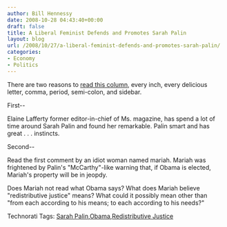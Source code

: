 ```yaml
---
author: Bill Hennessy
date: 2008-10-28 04:43:40+00:00
draft: false
title: A Liberal Feminist Defends and Promotes Sarah Palin
layout: blog
url: /2008/10/27/a-liberal-feminist-defends-and-promotes-sarah-palin/
categories:
- Economy
- Politics
---
```


There are two reasons to [read this column](https://www.thedailybeast.com/blogs-and-stories/2008-10-27/sarah-palins-a-brainiac/1/), every inch, every delicious letter, comma, period, semi-colon, and sidebar.

 

First--

 

Elaine Lafferty former editor-in-chief of Ms. magazine, has spend a lot of time around Sarah Palin and found her remarkable. Palin smart and has great . . . instincts.

 

Second--

 

Read the first comment by an idiot woman named mariah. Mariah was frightened by Palin's "McCarthy"-like warning that, if Obama is elected, Mariah's property will be in jeopdy. 

 

Does Mariah not read what Obama says? What does Mariah believe "redistributive justice" means? What could it possibly mean other than "from each according to his means; to each according to his needs?"

 

Technorati Tags: [Sarah Palin](https://technorati.com/tags/Sarah%20Palin),[Obama](https://technorati.com/tags/Obama),[Redistributive Justice](https://technorati.com/tags/Redistributive%20Justice)
